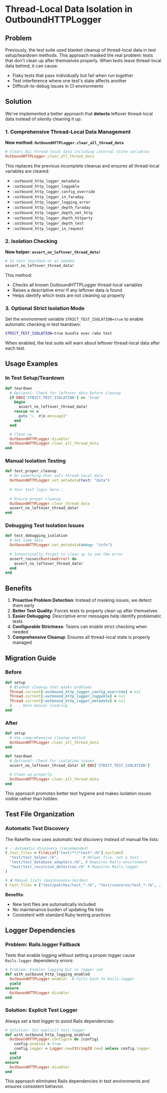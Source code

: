 # Thread-Local Data Isolation in OutboundHTTPLogger

## Problem

Previously, the test suite used blanket cleanup of thread-local data in test setup/teardown methods. This approach masked the real problem: tests that don't clean up after themselves properly. When tests leave thread-local data behind, it can cause:

- Flaky tests that pass individually but fail when run together
- Test interference where one test's state affects another
- Difficult-to-debug issues in CI environments

## Solution

We've implemented a better approach that **detects** leftover thread-local data instead of silently cleaning it up:

### 1. Comprehensive Thread-Local Data Management

**New method: `OutboundHTTPLogger.clear_all_thread_data`**
```ruby
# Clears ALL thread-local data including internal state variables
OutboundHTTPLogger.clear_all_thread_data
```

This replaces the previous incomplete cleanup and ensures all thread-local variables are cleared:
- `:outbound_http_logger_metadata`
- `:outbound_http_logger_loggable`
- `:outbound_http_logger_config_override`
- `:outbound_http_logger_in_faraday`
- `:outbound_http_logger_logging_error`
- `:outbound_http_logger_depth_faraday`
- `:outbound_http_logger_depth_net_http`
- `:outbound_http_logger_depth_httparty`
- `:outbound_http_logger_depth_test`
- `:outbound_http_logger_in_request`

### 2. Isolation Checking

**New helper: `assert_no_leftover_thread_data!`**
```ruby
# In test teardown or as needed
assert_no_leftover_thread_data!
```

This method:
- Checks all known OutboundHTTPLogger thread-local variables
- Raises a descriptive error if any leftover data is found
- Helps identify which tests are not cleaning up properly

### 3. Optional Strict Isolation Mode

Set the environment variable `STRICT_TEST_ISOLATION=true` to enable automatic checking in test teardown:

```bash
STRICT_TEST_ISOLATION=true bundle exec rake test
```

When enabled, the test suite will warn about leftover thread-local data after each test.

## Usage Examples

### In Test Setup/Teardown
```ruby
def teardown
  # Optional: Check for leftover data before cleanup
  if ENV['STRICT_TEST_ISOLATION'] == 'true'
    begin
      assert_no_leftover_thread_data!
    rescue => e
      puts "⚠️  #{e.message}"
    end
  end

  # Clean up
  OutboundHTTPLogger.disable!
  OutboundHTTPLogger.clear_all_thread_data
end
```

### Manual Isolation Testing
```ruby
def test_proper_cleanup
  # Do something that sets thread-local data
  OutboundHTTPLogger.set_metadata(test: "data")
  
  # Your test logic here...
  
  # Ensure proper cleanup
  OutboundHTTPLogger.clear_thread_data
  assert_no_leftover_thread_data!
end
```

### Debugging Test Isolation Issues
```ruby
def test_debugging_isolation
  # Set some data
  OutboundHTTPLogger.set_metadata(debug: "info")
  
  # Intentionally forget to clean up to see the error
  assert_raises(RuntimeError) do
    assert_no_leftover_thread_data!
  end
end
```

## Benefits

1. **Proactive Problem Detection**: Instead of masking issues, we detect them early
2. **Better Test Quality**: Forces tests to properly clean up after themselves
3. **Easier Debugging**: Descriptive error messages help identify problematic tests
4. **Configurable Strictness**: Teams can enable strict checking when needed
5. **Comprehensive Cleanup**: Ensures all thread-local state is properly managed

## Migration Guide

### Before
```ruby
def setup
  # Blanket cleanup that masks problems
  Thread.current[:outbound_http_logger_config_override] = nil
  Thread.current[:outbound_http_logger_loggable] = nil
  Thread.current[:outbound_http_logger_metadata] = nil
  # ... more manual clearing
end
```

### After
```ruby
def setup
  # Use comprehensive cleanup method
  OutboundHTTPLogger.clear_all_thread_data
end

def teardown
  # Optional: Check for isolation issues
  assert_no_leftover_thread_data! if ENV['STRICT_TEST_ISOLATION']
  
  # Clean up properly
  OutboundHTTPLogger.clear_all_thread_data
end
```

This approach promotes better test hygiene and makes isolation issues visible rather than hidden.

## Test File Organization

### Automatic Test Discovery

The Rakefile now uses automatic test discovery instead of manual file lists:

```ruby
# ✅ Automatic discovery (recommended)
t.test_files = FileList["test/**/*test*.rb"].exclude(
  "test/test_helper.rb",           # Helper file, not a test
  "test/test_database_adapters.rb", # Requires Rails environment
  "test/test_recursion_detection.rb" # Requires Rails.logger
)

# ❌ Manual lists (maintenance burden)
t.test_files = ["test/patches/test_*.rb", "test/concerns/test_*.rb", ...]
```

**Benefits**:
- New test files are automatically included
- No maintenance burden of updating file lists
- Consistent with standard Ruby testing practices

## Logger Dependencies

### Problem: Rails.logger Fallback

Tests that enable logging without setting a proper logger cause `Rails.logger` dependency errors:

```ruby
# Problem: Enables logging but no logger set
def with_outbound_http_logging_enabled
  OutboundHTTPLogger.enable!  # Falls back to Rails.logger
  yield
ensure
  OutboundHTTPLogger.disable!
end
```

### Solution: Explicit Test Logger

Always set a test logger to avoid Rails dependencies:

```ruby
# Solution: Set explicit test logger
def with_outbound_http_logging_enabled
  OutboundHTTPLogger.configure do |config|
    config.enabled = true
    config.logger = Logger.new(StringIO.new) unless config.logger
  end
  yield
ensure
  OutboundHTTPLogger.disable!
end
```

This approach eliminates Rails dependencies in test environments and ensures consistent behavior.
